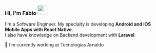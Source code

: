 ### Hi, I'm Fábio <img src="https://media.giphy.com/media/hvRJCLFzcasrR4ia7z/giphy.gif" width="30" >

I'm a Software Engineer. My specialty is developing **Android and iOS Mobile Apps with React Native**. <br>
I also have knowledge on Backend development with **Laravel**.

 🔭 I’m currently working at <a href="https://tecnologiasarnaldo.com/" target="_blank" style="text-decoration: none;">Tecnologias Arnaldo</a>
<!--
**JsExpertCoder/jsExpertCoder** is a ✨ _special_ ✨ repository because its `README.md` (this file) appears on your GitHub profile.

Here are some ideas to get you started:

- 🌱 I’m currently learning ...
- 👯 I’m looking to collaborate on ...
- 🤔 I’m looking for help with ...
- 💬 Ask me about ...
- 📫 How to reach me: ...
- 😄 Pronouns: ...
- ⚡ Fun fact: ...
-- [![YouTube Badge](https://img.shields.io/badge/-YouTube-red?style=flat-square&logo=YouTube&logoColor=white&link=[https://www.linkedin.com/in/orodrigogo/](https://www.youtube.com/@orodrigogo))](https://www.youtube.com/@orodrigogo)
[![Linkedin Badge](https://img.shields.io/badge/-Linkedin-blue?style=flat-square&logo=Linkedin&logoColor=white&link=https://www.linkedin.com/in/orodrigogo/)](https://www.linkedin.com/in/orodrigogo/) 
[![Gmail Badge](https://img.shields.io/badge/-rodrigorgtic@gmail.com-c14438?style=flat-square&logo=Gmail&logoColor=white&link=mailto:rodrigorgtic@gmail.com)](mailto:rodrigorgtic@gmail.com)
[![Instagram Badge](https://img.shields.io/badge/-Instagram-purple?style=flat-square&logo=Instagram&logoColor=white&link=https://www.linkedin.com/in/orodrigogo/)](https://www.instagram.com/orodrigogo/)
